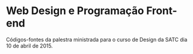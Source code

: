 # Web Design e Programação Front-end

Códigos-fontes da palestra ministrada para o curso de Design da SATC dia 10 de abril de 2015.